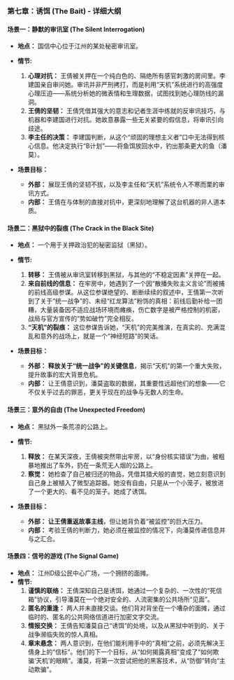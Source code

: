### **第七章：诱饵 (The Bait) - 详细大纲**

#### **场景一：静默的审讯室 (The Silent Interrogation)**

*   **地点：** 国信中心位于江州的某处秘密审讯室。
*   **情节:**
    1.  **心理对抗：** 王倩被关押在一个纯白色的、隔绝所有感官刺激的房间里。李建国亲自审问她。审讯并非严刑拷打，而是利用“天机”系统进行的高强度心理压迫——系统分析她的微表情和生理数据，试图找到她心理防线的漏洞。
    2.  **王倩的坚韧：** 王倩凭借其强大的意志和记者生涯中练就的反审讯技巧，与机器和李建国进行对抗。她故意暴露一些无关紧要的假信息，将审讯引向歧途。
    3.  **李主任的决策：** 李建国判断，从这个“顽固的理想主义者”口中无法得到核心信息。他决定执行“B计划”——将鱼饵放回水中，钓出那条更大的鱼（潘莫）。

*   **场景目标：**
    *   **外部：** 展现王倩的坚韧不拔，以及李主任和“天机”系统令人不寒而栗的审讯方式。
    *   **内部：** 王倩在与体制的直接对抗中，更深刻地理解了这台机器的非人道本质。

#### **场景二：黑狱中的裂痕 (The Crack in the Black Site)**

*   **地点：** 一个用于关押政治犯的秘密监狱（黑狱）。
*   **情节:**
    1.  **转移：** 王倩被从审讯室转移到黑狱，与其他的“不稳定因素”关押在一起。
    2.  **来自前线的信息：** 在牢房中，她遇到了一个因“散播失败主义言论”而被捕的前线高级参谋。从这位参谋绝望的、断断续续的叙述中，王倩第一次听到了关于“统一战争”的、未经“红龙算法”粉饰的真相：前线后勤补给一团糟，大量装备因不适应战场环境而瘫痪，伤亡数字是被严格控制的机密，战局与官方宣传的“势如破竹”完全相反。
    3.  **“天机”的裂痕：** 这位参谋告诉她，“天机”的完美推演，在真实的、充满混乱和意外的战场上，就是一个“神经短路”的笑话。

*   **场景目标：**
    *   **外部：** **释放关于“统一战争”的关键信息**，揭示“天机”的第一个重大失败，提升故事的宏大背景危机。
    *   **内部：** 让王倩意识到，潘莫盗取的数据，其重要性远超他们的想象——它不仅关乎过去的罪恶，更关乎现在的战争与无数人的生命。

#### **场景三：意外的自由 (The Unexpected Freedom)**

*   **地点：** 黑狱外一条荒凉的公路上。
*   **情节:**
    1.  **释放：** 在某天深夜，王倩被突然带出牢房，以“身份核实错误”为由，被粗暴地推出了车外，扔在一条荒无人烟的公路上。
    2.  **察觉：** 她检查了自己被归还的物品，凭借其猎犬般的直觉，她立刻意识到自己身上被植入了微型追踪器。她没有自由，只是从一个小笼子，被放进了一个更大的、看不见的笼子。她成了诱饵。

*   **场景目标：**
    *   **外部：** **让王倩重返故事主线**，但让她背负着“被监控”的巨大压力。
    *   **内部：** 考验王倩的判断力，她必须在被监控的情况下，向潘莫传递信息并与之汇合。

#### **场景四：信号的游戏 (The Signal Game)**

*   **地点：** 江州D级公民中心广场，一个拥挤的面摊。
*   **情节:**
    1.  **谨慎的联络：** 王倩深知自己是诱饵，她通过一个复杂的、一次性的“死信箱”协议，引导潘莫在一个绝对安全的、人流密集的公共场所“见面”。
    2.  **匿名的重逢：** 两人并未直接交谈。他们背对背坐在一个嘈杂的面摊，通过临时的、匿名的公共网络信道进行加密文字交流。
    3.  **情报交换：** 王倩告知潘莫自己“诱饵”的处境，以及从黑狱中听到的、关于战争濒临失败的惊人真相。
    4.  **章末悬念：** 两人意识到，在他们能利用手中的“真相”之前，必须先解决王倩身上的“信标”。他们的下一个目标，从“如何揭露真相”变成了“如何欺骗‘天机’的眼睛”。潘莫，将第一次尝试把他的黑客技术，从“防御”转向“主动欺骗”。